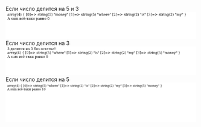 Если число делится на 5 и 3 
<img src="https://github.com/Adamanr/TestTasks/blob/main/task4/Screenshot%202021-12-13%20at%2004-20-17%20Screenshot.png"><br>
Если число делится на 3
<img src="https://github.com/Adamanr/TestTasks/blob/main/task4/Screenshot%202021-12-13%20at%2004-20-05%20Screenshot.png"><br>
Если число делится на 5
<img src="https://github.com/Adamanr/TestTasks/blob/main/task4/Screenshot%202021-12-13%20at%2004-19-44%20Screenshot.png">
